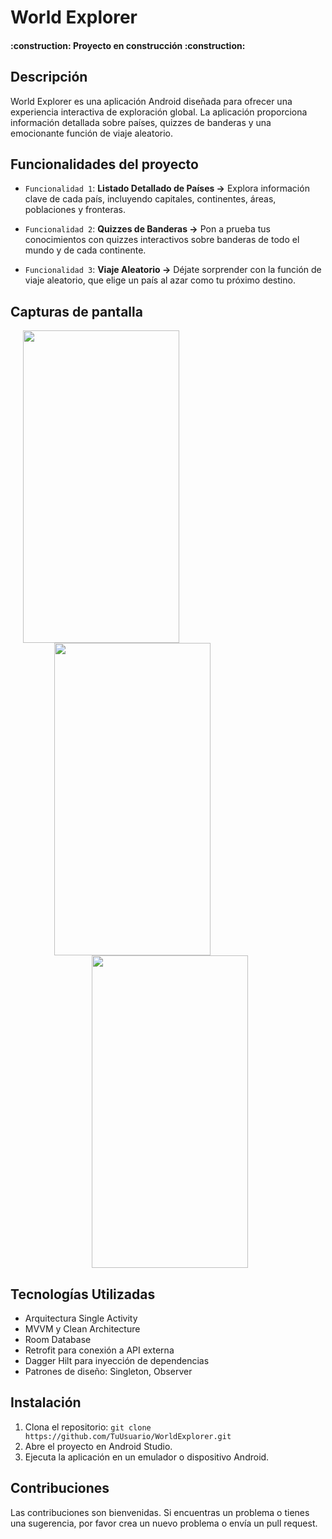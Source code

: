 # World Explorer
<h4>
:construction: Proyecto en construcción :construction:
</h4>
<p></p>

## Descripción

World Explorer es una aplicación Android diseñada para ofrecer una experiencia interactiva de exploración global. La aplicación proporciona información detallada sobre países, quizzes de banderas y una emocionante función de viaje aleatorio.

## Funcionalidades del proyecto

- `Funcionalidad 1`: **Listado Detallado de Países ->** Explora información clave de cada país, incluyendo capitales, continentes, áreas, poblaciones y fronteras.

- `Funcionalidad 2`: **Quizzes de Banderas ->** Pon a prueba tus conocimientos con quizzes interactivos sobre banderas de todo el mundo y de cada continente.
  
- `Funcionalidad 3`: **Viaje Aleatorio ->** Déjate sorprender con la función de viaje aleatorio, que elige un país al azar como tu próximo destino.

## Capturas de pantalla

<img src="https://github.com/OspofeDeveloper/WorldExplorer/assets/126957247/e5976eea-58bb-49f6-a1f0-6077ebfbe386" width="250" height="500" hspace="20"/>
<img src="https://github.com/OspofeDeveloper/WorldExplorer/assets/126957247/4be206c2-cf94-41c2-a8a5-f0832cd95a1c" width="250" height="500" hspace="70"/>
<img src="https://github.com/OspofeDeveloper/WorldExplorer/assets/126957247/81bca442-3a9f-43cb-893b-b30314ba2cd1" width="250" height="500" hspace="130"/>

## Tecnologías Utilizadas

- Arquitectura Single Activity
- MVVM y Clean Architecture
- Room Database
- Retrofit para conexión a API externa
- Dagger Hilt para inyección de dependencias
- Patrones de diseño: Singleton, Observer

## Instalación

1. Clona el repositorio: `git clone https://github.com/TuUsuario/WorldExplorer.git`
2. Abre el proyecto en Android Studio.
3. Ejecuta la aplicación en un emulador o dispositivo Android.

## Contribuciones

Las contribuciones son bienvenidas. Si encuentras un problema o tienes una sugerencia, por favor crea un nuevo problema o envía un pull request.
